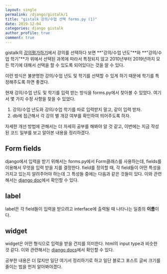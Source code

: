 ```yaml
---
layout: single
permalink: /django/gistalk/1
title: "gistalk 강의/수업 선택 forms.py (1)"
date: 2019-12-04
categories: django gistalk
author_profile: true
comment: true
---
```


gistalk의 [강의평가하기][gistalk-tas-evaluate]에서 강의를 선택하다 보면 **"강의/수업 년도"**와 **"강의/수업 학기"**가 위에서 선택된 과목에 따라서 특정되지 않고 2010년부터 2019년까지 모든 학기에 대해서 선택을 할 수 있도록 되어있다는 것을 알 수 있다.

이런 방식은 불분명한 강의/수업 년도 및 학기를 선택할 수 있게 하기 때문에 학기를 특정해주도록 하면 좋겠다.

현재 강의/수업 년도 및 학기를 입력 받는 방식을 forms.py에서 찾아볼 수 있었다. 여기서 몇 가지 수정 사항을 찾을 수 있었다.

1. 강의/수업 년도와 강의/수업 학기를 따로 입력받지 말고, 같이 입력 받자.
2. db에 접근해서 각 강의 별 개강 여부를 확인하여 띄어주도록 하자.

자세한 개선 방법에 관해서는 더 자세히 공부를 해봐야 알 것 같고, 이번에는 지금 작성된 코드 일부를 보고 알아본 내용을 정리하겠다.

## Form fields

django에서 입력을 받기 위해서는 forms.py에서 Form클래스를 사용하는데, fields를 이용해서 무엇을 입력 받을 지를 결정한다.
field를 정의할 때, 각 field들이 어떤 특성을 가지고 있는지 알려주어야 하는데 그 특성들 중에는 다음과 같은 것들이 있다.
이와 관련해서는 [django doc][django-docs-forms-field]에서 확인할 수 있다.

## label

label은 각 field들이 입력을 받으려고 interface에 출력될 때 나타나는 일종의 **이름**이다.

## widget

widget은 어떤 형식으로 입력을 받을 건지를 의미한다.
html의 input type과 비슷한 것 같다.
이와 관련해서는 [django docs][django-docs-forms-widget]에서 확인할 수 있다.

공부한 내용은 더 많지만 일단 여기서 정리하기로 하고 일단 블로그 포스트 글씨 크기를 줄이는 법을 먼저 알아봐야겠다.

[django-docs-forms-field]: https://docs.djangoproject.com/en/3.0/ref/forms/fields/
[django-docs-forms-widget]: https://docs.djangoproject.com/en/3.0/ref/forms/widgets/
[gistalk-tas-evaluate]: http://gistalk.net/tas/evaluate/
